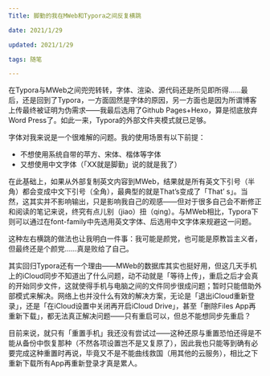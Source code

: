 ```yaml
---
Title: 脚勤的我在MWeb和Typora之间反复横跳

date: 2021/1/29

updated: 2021/1/29

tags: 随笔

---
```


在Typora与MWeb之间兜兜转转，字体、渲染、源代码还是所见即所得……最后，还是回到了Typora，一方面固然是字体的原因，另一方面也是因为所谓博客上传最终被证明为伪需求——我最后选用了Github Pages+Hexo，算是彻底放弃Word Press了。如此一来，Typora的外部文件夹模式就已足够。

字体对我来说是一个很难解的问题。我的使用场景有以下前提：

- 不想使用系统自带的苹方、宋体、楷体等字体
- 又想使用中文字体（「XX就是脚勤」说的就是我了）

在此基础上，如果从外部复制英文内容到MWeb，结果就是所有英文下引号（半角）都会变成中文下引号（全角），最典型的就是That’s变成了「That’  s」。当然，这其实并不影响输出，只是影响我自己的观感——但对于很多自己会不断修正和阅读的笔记来说，终究有点儿别（jiao）扭（qing）。与MWeb相比，Typora下则可以通过在font-family中先选用英文字体、后选用中文字体来规避这一问题。

这种左右横跳的做法也让我明白一件事：我可能是颜党，也可能是原教旨主义者，但最终还是个颜党……真是败给了自己。

其实回归Typora还有一个理由——MWeb的数据库其实也挺好用，但这几天手机上的iCloud同步不知道出了什么问题，动不动就是「等待上传」，重启之后才会真的开始同步文件，这就使得手机与电脑之间的文件同步很成问题；暂时只能借助外部模式来解决。网络上也并没什么有效的解决方案，无论是「退出iCloud重新登录」，还是「在iCloud设置中关闭再开启iCloud Drive」，甚至「删除Files App再重新下载」，都无法真正解决问题——只有重启可以，但总不能想同步先重启？

目前来说，就只有「重置手机」我还没有尝试过——这种还原与重置恐怕还得是不能从备份中恢复那种（不然各项设置岂不是又复原了），因此我也只能等到确有必要完成这种重置时再说，毕竟又不是不能曲线救国（用其他的云服务），相比之下重新下载所有App再重新登录才真是累人。